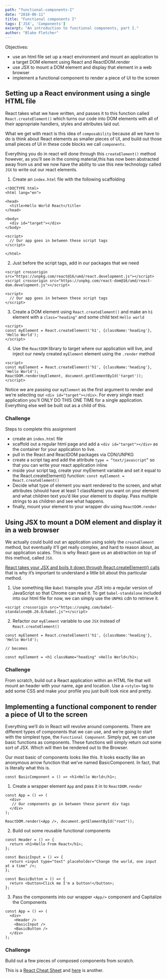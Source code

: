 ```yaml
---
path: "functional-components-I"
date: "2018-06-11"
title: "Functional components I"
tags: ['JSX', 'Components']
excerpt: "An introduction to functional components, part I."
author: "Blake Fletcher"
---
```


Objectives:
* use an html file set up a react environment and mount an application to a target DOM element using React and ReactDOM.render
* use JSX to mount a DOM element and display that element in a web browser
* implement a functional component to render a piece of UI to the screen

## Setting up a React environment using a single HTML file

React takes what we have written, and passes it to this function called `React.createElement()` which turns our code into DOM elements with all of their appropriate handlers, styles and attributes laid out.

What we get with react is this idea of `composability` because all we have to do is think about React elements as smaller pieces of UI, and build out those small pieces of UI in these code blocks we call `components`.

Everything you do in react will done through this `createElement()` method however, as you’ll see in the coming material,this has now been abstracted away from us and we now have the ability to use this new technology called `JSX` to write out our react elements.

1. Create an `index.html` file with the following scaffolding

```
<!DOCTYPE html>
<html lang="en">

<head>
  <title>Hello World React</title>
</head>

<body>
  <div id="target"></div>
</body>

<script>
  // Our app goes in between these script tags
</script>

</html>
```

2. Just before the script tags, add in our packages that we need

```
<script crossorigin src="https://unpkg.com/react@16/umd/react.development.js"></script>
<script crossorigin src="https://unpkg.com/react-dom@16/umd/react-dom.development.js"></script>

<script>
  // Our app goes in between these script tags
</script>
```

3. Create a DOM element using `React.createElement()` and make an `h1` element with a `class="heading"` and some child text `Hello world` 

```
<script>
const myElement = React.createElement('h1', {className:'heading'}, 'Hello World');
</script>
```

4. Use the `ReactDOM` library to target where our application will live, and inject our newly created `myElement` element using the `.render` method

```
<script>
const myElement = React.createElement('h1', {className:'heading'}, 'Hello World');
ReactDOM.render(myElement, document.getElementById('target'));
</script>
```

Notice we are passing our `myElement` as the first argument to render and we’re selecting our `<div id="target"></div>`. For every single react application you’ll ONLY DO THIS ONE TIME for a single application. Everything else well be built out as a child of this.

### Challenge

Steps to complete this assignment

* create an `index.html` file
* scaffold out a regular html page and add a `<div id="target"></div>` as the container for your application to live.
* pull in the React and ReactDOM packages via CDN/UNPKG
* create a script tag and add the attribute `type = “text/javascript”` so that you can write your react application inline
* inside your script tag, create your myElement variable and set it equal to the React.createElement() function: `const myElement = React.createElement()`
* Decide what type of element you want rendered to the screen, and what attributes (should have at least 1 className) you want on your element and what children text you’d like your element to display. Pass multiple strings to as children and see what happens.
* finally, mount your element to your wrapper div using `ReactDOM.render`

## Using JSX to mount a DOM element and display it in a web browser

We actually could build out an application using solely the `createElement` method, but eventually it’ll get really complex, and hard to reason about, as our application scales. This is why React gave us an abstraction on top of this method, called `JSX`.

[React takes your JSX and boils it down through React.createElement() calls](https://reactjs.org/docs/introducing-jsx.html#jsx-represents-objects "ReactJS docs: JSX represents objects") that is why it’s important to understand a little bit about this particular method.

1. Use something like `Babel` transpile your JSX into a regular version of JavaScript so that Chrome can read it. To get `babel-standalone` included into our html file for now, we can simply use the `UNPKG` cdn to retrieve it.

```
<script crossorigin src="https://unpkg.com/babel-standalone@6.26.0/babel.js"></script>
```

2. Refactor our `myElement` variable to use `JSX` instead of `React.createElement()`

```
const myElement = React.createElement('h1', {className:'heading'}, 'Hello World');

// becomes

const myElement = <h1 className="heading" >Hello World</h1>;
```

### Challenge

From scratch, build out a React application within an HTML file that will mount an header with your name, age and location. Use a `<style>` tag to add some CSS and make your profile you just built look nice and pretty.

## Implementing a functional component to render a piece of UI to the screen

Everything we’ll do in React will revolve around components. There are different types of components that we can use, and we’re going to start with the simplest type, the `Functional Component`. Simply put, we can use basic functions as components. These functions will simply return out some sort of JSX. Which will then be rendered out to the Browser.

Our most basic of components looks like this. It looks exactly like an anonymous arrow function that we’ve named BasicComponent. In fact, that is literally what this is.

```
const BasicComponent = () => <h1>Hello World</h1>;
```

1. Create a wrapper element `App` and pass it in to `ReactDOM.render`

```
const App = () => (
  <div>
   // Our components go in between these parent div tags
  </div>
);

ReactDOM.render(<App />, document.getElementById("root"));
```

2. Build out some reusable functional components

```
const Header = () => {
  return <h1>Hello From React</h1>;
};

const BasicInput = () => {
  return <input type="text" placeholder="Change the world, one input at a time" />;
};

const BasicButton = () => {
  return <button>Click me I'm a button!</button>;
};
```

3. Pass the components into our wrapper `<App/>` component and Capitalize the Components

```
const App = () => (
  <div>
    <Header />
    <BasicInput />
    <BasicButton />
  </div>
);
```

### Challenge

Build out a few pieces of composed components from scratch.

This is a [React Cheat Sheet](https://devhints.io/react "by DEVHINTS.IO") and [here](https://ibin.co/4BGcJlgplMcW.png) is another.
